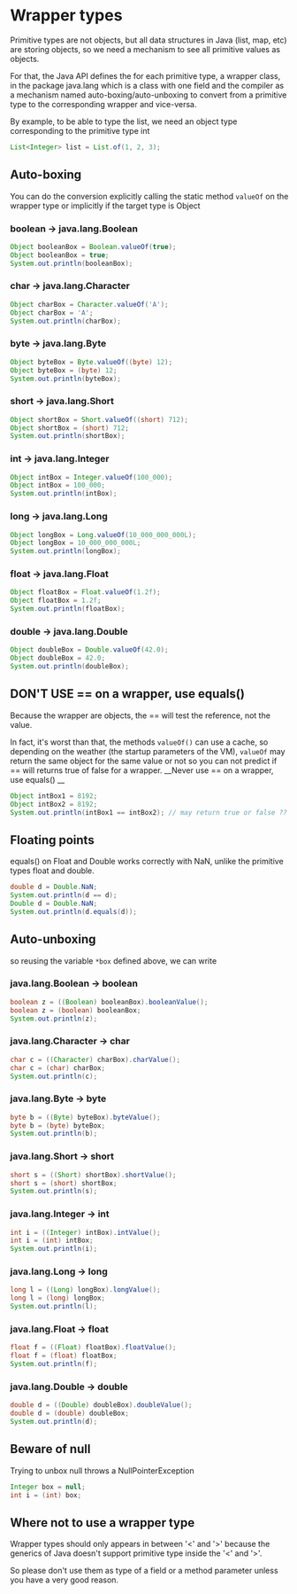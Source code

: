 
# Wrapper types
Primitive types are not objects, but all data structures in Java (list, map, etc)
are storing objects, so we need a mechanism to see all primitive values as objects.

For that, the Java API defines the for each primitive type, a wrapper class,
in the package java.lang which is a class with one field
and the compiler as a mechanism named auto-boxing/auto-unboxing to convert
from a primitive type to the corresponding wrapper and vice-versa.

By example, to be able to type the list, we need an object type corresponding
to the primitive type int
```java
List<Integer> list = List.of(1, 2, 3);
```


## Auto-boxing
You can do the conversion explicitly calling the static method `valueOf` on the wrapper type
or implicitly if the target type is Object

### boolean -> java.lang.Boolean
```java
Object booleanBox = Boolean.valueOf(true);
Object booleanBox = true;
System.out.println(booleanBox);
```

### char -> java.lang.Character
```java
Object charBox = Character.valueOf('A');
Object charBox = 'A';
System.out.println(charBox);
```

### byte -> java.lang.Byte
```java
Object byteBox = Byte.valueOf((byte) 12);
Object byteBox = (byte) 12;
System.out.println(byteBox);
```

### short -> java.lang.Short
```java
Object shortBox = Short.valueOf((short) 712);
Object shortBox = (short) 712;
System.out.println(shortBox);
```

### int -> java.lang.Integer
```java
Object intBox = Integer.valueOf(100_000);
Object intBox = 100_000;
System.out.println(intBox);
```

### long -> java.lang.Long
```java
Object longBox = Long.valueOf(10_000_000_000L);
Object longBox = 10_000_000_000L;
System.out.println(longBox);
```

### float -> java.lang.Float
```java
Object floatBox = Float.valueOf(1.2f);
Object floatBox = 1.2f;
System.out.println(floatBox);
```

### double -> java.lang.Double
```java
Object doubleBox = Double.valueOf(42.0);
Object doubleBox = 42.0;
System.out.println(doubleBox);
```


## DON'T USE == on a wrapper, use equals()
Because the wrapper are objects, the == will test the reference, not the value.

In fact, it's worst than that, the methods `valueOf()` can use a cache,
so depending on the weather (the startup parameters of the VM),
`valueOf` may return the same object for the same value or not
so you can not predict if == will returns true of false for a wrapper.
__Never use == on a wrapper, use equals() __

```java
Object intBox1 = 8192;
Object intBox2 = 8192;
System.out.println(intBox1 == intBox2); // may return true or false ??
```


## Floating points
equals() on Float and Double works correctly with NaN,
unlike the primitive types float and double.
```java
double d = Double.NaN;
System.out.println(d == d);
Double d = Double.NaN;
System.out.println(d.equals(d));
```


## Auto-unboxing

so reusing the variable `*box` defined above, we can write

### java.lang.Boolean -> boolean
```java
boolean z = ((Boolean) booleanBox).booleanValue();
boolean z = (boolean) booleanBox;
System.out.println(z);
```

### java.lang.Character -> char
```java
char c = ((Character) charBox).charValue();
char c = (char) charBox; 
System.out.println(c);
```

### java.lang.Byte -> byte
```java
byte b = ((Byte) byteBox).byteValue();
byte b = (byte) byteBox;
System.out.println(b);
```

### java.lang.Short -> short
```java
short s = ((Short) shortBox).shortValue();
short s = (short) shortBox;
System.out.println(s);
```

### java.lang.Integer -> int
```java
int i = ((Integer) intBox).intValue();
int i = (int) intBox;
System.out.println(i);
```

### java.lang.Long -> long
```java
long l = ((Long) longBox).longValue();
long l = (long) longBox;
System.out.println(l);
```

###  java.lang.Float -> float
```java
float f = ((Float) floatBox).floatValue();
float f = (float) floatBox;
System.out.println(f);
```

### java.lang.Double -> double
```java
double d = ((Double) doubleBox).doubleValue();
double d = (double) doubleBox; 
System.out.println(d);
```


## Beware of null
Trying to unbox null throws a NullPointerException
```java
Integer box = null;
int i = (int) box;
```


## Where not to use a wrapper type
Wrapper types should only appears in between '<' and '>'
because the generics of Java doesn't support primitive type inside the '<' and '>'.

So please don't use them as type of a field or a method parameter
unless you have a very good reason.
